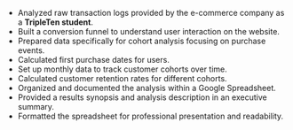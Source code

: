 * Analyzed raw transaction logs provided by the e-commerce company as a **TripleTen student**.
* Built a conversion funnel to understand user interaction on the website.
* Prepared data specifically for cohort analysis focusing on purchase events.
* Calculated first purchase dates for users.
* Set up monthly data to track customer cohorts over time.
* Calculated customer retention rates for different cohorts.
* Organized and documented the analysis within a Google Spreadsheet.
* Provided a results synopsis and analysis description in an executive summary.
* Formatted the spreadsheet for professional presentation and readability.
